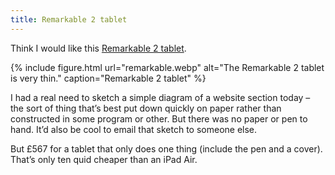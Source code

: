 ```yaml
---
title: Remarkable 2 tablet
---
```


Think I would like this [Remarkable 2 tablet](https://remarkable.com/).

{% include figure.html url="remarkable.webp" alt="The Remarkable 2 tablet is very thin." caption="Remarkable 2 tablet" %}

I had a real need to sketch a simple diagram of a website section today – the sort of thing that’s best put down quickly on paper rather than constructed in some program or other. But there was no paper or pen to hand. It’d also be cool to email that sketch to someone else.

But £567 for a tablet that only does one thing (include the pen and a cover). That’s only ten quid cheaper than an iPad Air.


